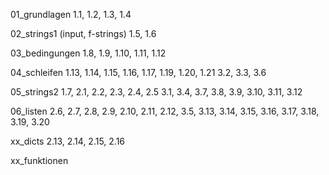 01_grundlagen
1.1, 1.2, 1.3, 1.4

02_strings1 (input, f-strings)
1.5, 1.6

03_bedingungen
1.8, 1.9, 1.10, 1.11, 1.12

04_schleifen
1.13, 1.14, 1.15, 1.16, 1.17, 1.19, 1.20, 1.21
3.2, 3.3, 3.6
 


05_strings2
1.7, 2.1, 2.2, 2.3, 2.4, 2.5
3.1, 3.4, 3.7, 3.8, 3.9, 3.10, 3.11, 3.12


06_listen
2.6, 2.7, 2.8, 2.9, 2.10, 2.11, 2.12, 3.5, 3.13, 3.14, 3.15, 3.16, 3.17, 3.18, 3.19, 3.20


xx_dicts
2.13, 2.14, 2.15, 2.16

xx_funktionen